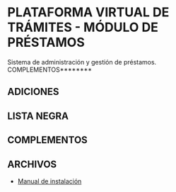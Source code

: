 # PLATAFORMA VIRTUAL DE TRÁMITES - MÓDULO DE PRÉSTAMOS

Sistema de administración y gestión de préstamos.
COMPLEMENTOS********
## ADICIONES
## LISTA NEGRA
## COMPLEMENTOS

## ARCHIVOS

* [Manual de instalación](./INSTALL.md)
